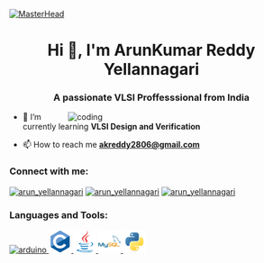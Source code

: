 [![MasterHead](https://www.bing.com/images/search?view=detailV2&ccid=bfkv4gxn&id=9A4690C561FF1D4D2E6576F2CD4B557C3934A8E9&thid=OIP.bfkv4gxnHQSi8rzEkGx-SgHaEM&mediaurl=https%3a%2f%2fdemotix.com%2fwp-content%2fuploads%2f2019%2f06%2fHow-to-Hire-Web-Developer.gif&exph=850&expw=1500&q=banner+for+git+hub+gif&simid=608037236498124008&FORM=IRPRST&ck=5CEAF242F3ABB6AF3FB68C485C8DFEFC&selectedIndex=112&ajaxhist=0&ajaxserp=0)](https://Arun-Yellannagari.io)
<h1 align="center">Hi 👋, I'm ArunKumar Reddy Yellannagari</h1>
<h3 align="center">A passionate VLSI Proffesssional from India</h3>
<img align="right" alt="coding" width="400" src="https://images.squarespace-cdn.com/content/v1/5769fc401b631bab1addb2ab/1541580611624-TE64QGKRJG8SWAIUS7NS/coding-freak.gif">

- 🌱 I’m currently learning **VLSI Design and Verification**

- 📫 How to reach me **akreddy2806@gmail.com**

<h3 align="left">Connect with me:</h3>
<p align="left">
<a href="https://instagram.com/arun_yellannagari" target="blank"><img align="center" src="https://raw.githubusercontent.com/rahuldkjain/github-profile-readme-generator/master/src/images/icons/Social/instagram.svg" alt="arun_yellannagari" height="30" width="40" /></a>
<a href="https://www.linkedin.com/in/arun-kumar-reddy-y-542104259/" target="blank"><img align="center" src="https://pngimg.com/uploads/linkedIn/linkedIn_PNG7.png" alt="arun_yellannagari" height="30" width="40" /></a>
<a href="https://www.naukri.com/mnjuser/profile" target="blank"><img align="center" src="https://www.india.com/wp-content/uploads/2016/04/naukri_logo-480x480-2-copy.png" alt="arun_yellannagari" height="30" width="40" /></a>
</p>
</p>

<h3 align="left">Languages and Tools:</h3>
<p align="left"> <a href="https://www.arduino.cc/" target="_blank" rel="noreferrer"> <img src="https://cdn.worldvectorlogo.com/logos/arduino-1.svg" alt="arduino" width="40" height="40"/> </a>  <a href="https://www.cprogramming.com/" target="_blank" rel="noreferrer"> <img src="https://raw.githubusercontent.com/devicons/devicon/master/icons/c/c-original.svg" alt="c" width="40" height="40"/> </a> <a href="https://www.java.com" target="_blank" rel="noreferrer"> <img src="https://raw.githubusercontent.com/devicons/devicon/master/icons/java/java-original.svg" alt="java" width="40" height="40"/> </a>  <a href="https://www.mysql.com/" target="_blank" rel="noreferrer"> <img src="https://raw.githubusercontent.com/devicons/devicon/master/icons/mysql/mysql-original-wordmark.svg" alt="mysql" width="40" height="40"/> </a>  </a> <a href="https://www.python.org" target="_blank" rel="noreferrer"> <img src="https://raw.githubusercontent.com/devicons/devicon/master/icons/python/python-original.svg" alt="python" width="40" height="40"/> </a> </p>

